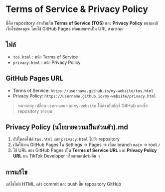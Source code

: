 # Terms of Service & Privacy Policy

นี่คือ repository สำหรับเก็บ **Terms of Service (TOS)** และ **Privacy Policy** ของแอป/เว็บไซต์ของคุณ โดยใช้ GitHub Pages เพื่อเผยแพร่เป็น URL สาธารณะ

## ไฟล์
- `tos.html` : หน้า Terms of Service
- `privacy.html` : หน้า Privacy Policy

## GitHub Pages URL
- Terms of Service: `https://username.github.io/my-website/tos.html`
- Privacy Policy: `https://username.github.io/my-website/privacy.html`

> หมายเหตุ: เปลี่ยน `username` และ `my-website` ให้ตรงกับบัญชี GitHub และชื่อ repository ของคุณ

## Privacy Policy (นโยบายความเป็นส่วนตัว).md
1. อัปโหลดไฟล์ `tos.html` และ `privacy.html` ไปยัง repository
2. เปิดใช้งาน GitHub Pages ใน Settings → Pages → เลือก branch `main` → root `/`
3. ใช้ URL ของ GitHub Pages เป็น **Terms of Service URL** และ **Privacy Policy URL** บน TikTok Developer หรือแพลตฟอร์มอื่น ๆ

## การแก้ไข
แก้ไขไฟล์ HTML แล้ว commit และ push ขึ้น repository GitHub
